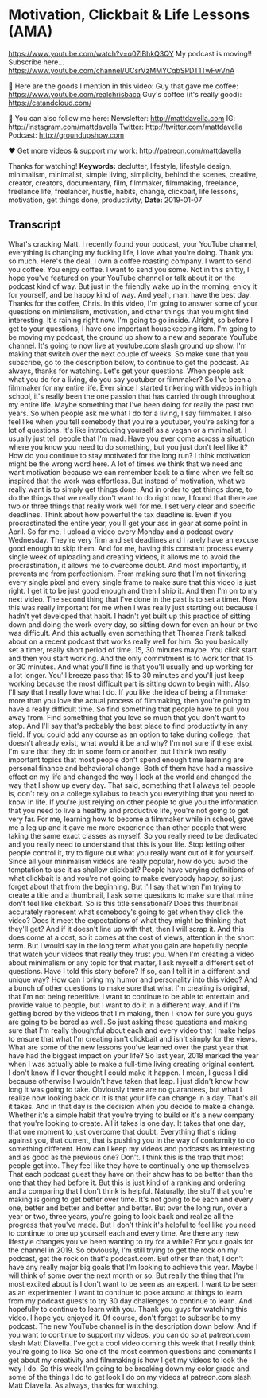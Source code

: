 # Motivation, Clickbait & Life Lessons (AMA)
https://www.youtube.com/watch?v=q07lBhkQ3QY
My podcast is moving!! Subscribe here...
https://www.youtube.com/channel/UCsrVzMMYCqbSPDT1TwFwVnA

🙊 Here are the goods I mention in this video:
Guy that gave me coffee:  https://www.youtube.com/realchrisbaca
Guy's coffee (it's really good):  https://catandcloud.com/

💯 You can also follow me here:
Newsletter:  http://mattdavella.com
IG:  http://instagram.com/mattdavella
Twitter:  http://twitter.com/mattdavella
Podcast:  http://groundupshow.com

❤️ Get more videos & support my work:
http://patreon.com/mattdavella

Thanks for watching!
**Keywords:** declutter, lifestyle, lifestyle design, minimalism, minimalist, simple living, simplicity, behind the scenes, creative, creator, creators, documentary, film, filmmaker, filmmaking, freelance, freelance life, freelancer, hustle, habits, change, clickbait, life lessons, motivation, get things done, productivity, 
**Date:** 2019-01-07

## Transcript
 What's cracking Matt, I recently found your podcast, your YouTube channel, everything is changing my fucking life, I love what you're doing. Thank you so much. Here's the deal. I own a coffee roasting company. I want to send you coffee. You enjoy coffee. I want to send you some. Not in this shitty, I hope you've featured on your YouTube channel or talk about it on the podcast kind of way. But just in the friendly wake up in the morning, enjoy it for yourself, and be happy kind of way. And yeah, man, have the best day. Thanks for the coffee, Chris. In this video, I'm going to answer some of your questions on minimalism, motivation, and other things that you might find interesting. It's raining right now. I'm going to go inside. Alright, so before I get to your questions, I have one important housekeeping item. I'm going to be moving my podcast, the ground up show to a new and separate YouTube channel. It's going to now live at youtube.com slash ground up show. I'm making that switch over the next couple of weeks. So make sure that you subscribe, go to the description below, to continue to get the podcast. As always, thanks for watching. Let's get your questions. When people ask what you do for a living, do you say youtuber or filmmaker? So I've been a filmmaker for my entire life. Ever since I started tinkering with videos in high school, it's really been the one passion that has carried through throughout my entire life. Maybe something that I've been doing for really the past two years. So when people ask me what I do for a living, I say filmmaker. I also feel like when you tell somebody that you're a youtuber, you're asking for a lot of questions. It's like introducing yourself as a vegan or a minimalist. I usually just tell people that I'm mad. Have you ever come across a situation where you know you need to do something, but you just don't feel like it? How do you continue to stay motivated for the long run? I think motivation might be the wrong word here. A lot of times we think that we need and want motivation because we can remember back to a time when we felt so inspired that the work was effortless. But instead of motivation, what we really want is to simply get things done. And in order to get things done, to do the things that we really don't want to do right now, I found that there are two or three things that really work well for me. I set very clear and specific deadlines. Think about how powerful the tax deadline is. Even if you procrastinated the entire year, you'll get your ass in gear at some point in April. So for me, I upload a video every Monday and a podcast every Wednesday. They're very firm and set deadlines and I rarely have an excuse good enough to skip them. And for me, having this constant process every single week of uploading and creating videos, it allows me to avoid the procrastination, it allows me to overcome doubt. And most importantly, it prevents me from perfectionism. From making sure that I'm not tinkering every single pixel and every single frame to make sure that this video is just right. I get it to be just good enough and then I ship it. And then I'm on to my next video. The second thing that I've done in the past is to set a timer. Now this was really important for me when I was really just starting out because I hadn't yet developed that habit. I hadn't yet built up this practice of sitting down and doing the work every day, so sitting down for even an hour or two was difficult. And this actually even something that Thomas Frank talked about on a recent podcast that works really well for him. So you basically set a timer, really short period of time. 15, 30 minutes maybe. You click start and then you start working. And the only commitment is to work for that 15 or 30 minutes. And what you'll find is that you'll usually end up working for a lot longer. You'll breeze pass that 15 to 30 minutes and you'll just keep working because the most difficult part is sitting down to begin with. Also, I'll say that I really love what I do. If you like the idea of being a filmmaker more than you love the actual process of filmmaking, then you're going to have a really difficult time. So find something that people have to pull you away from. Find something that you love so much that you don't want to stop. And I'll say that's probably the best place to find productivity in any field. If you could add any course as an option to take during college, that doesn't already exist, what would it be and why? I'm not sure if these exist. I'm sure that they do in some form or another, but I think two really important topics that most people don't spend enough time learning are personal finance and behavioral change. Both of them have had a massive effect on my life and changed the way I look at the world and changed the way that I show up every day. That said, something that I always tell people is, don't rely on a college syllabus to teach you everything that you need to know in life. If you're just relying on other people to give you the information that you need to live a healthy and productive life, you're not going to get very far. For me, learning how to become a filmmaker while in school, gave me a leg up and it gave me more experience than other people that were taking the same exact classes as myself. So you really need to be dedicated and you really need to understand that this is your life. Stop letting other people control it, try to figure out what you really want out of it for yourself. Since all your minimalism videos are really popular, how do you avoid the temptation to use it as shallow clickbait? People have varying definitions of what clickbait is and you're not going to make everybody happy, so just forget about that from the beginning. But I'll say that when I'm trying to create a title and a thumbnail, I ask some questions to make sure that mine don't feel like clickbait. So is this title sensational? Does this thumbnail accurately represent what somebody's going to get when they click the video? Does it meet the expectations of what they might be thinking that they'll get? And if it doesn't line up with that, then I will scrap it. And this does come at a cost, so it comes at the cost of views, attention in the short term. But I would say in the long term what you gain are hopefully people that watch your videos that really they trust you. When I'm creating a video about minimalism or any topic for that matter, I ask myself a different set of questions. Have I told this story before? If so, can I tell it in a different and unique way? How can I bring my humor and personality into this video? And a bunch of other questions to make sure that what I'm creating is original, that I'm not being repetitive. I want to continue to be able to entertain and provide value to people, but I want to do it in a different way. And if I'm getting bored by the videos that I'm making, then I know for sure you guys are going to be bored as well. So just asking these questions and making sure that I'm really thoughtful about each and every video that I make helps to ensure that what I'm creating isn't clickbait and isn't simply for the views. What are some of the new lessons you've learned over the past year that have had the biggest impact on your life? So last year, 2018 marked the year when I was actually able to make a full-time living creating original content. I don't know if I ever thought I could make it happen. I mean, I guess I did because otherwise I wouldn't have taken that leap. I just didn't know how long it was going to take. Obviously there are no guarantees, but what I realize now looking back on it is that your life can change in a day. That's all it takes. And in that day is the decision when you decide to make a change. Whether it's a simple habit that you're trying to build or it's a new company that you're looking to create. All it takes is one day. It takes that one day, that one moment to just overcome that doubt. Everything that's riding against you, that current, that is pushing you in the way of conformity to do something different. How can I keep my videos and podcasts as interesting and as good as the previous one? Don't. I think this is the trap that most people get into. They feel like they have to continually one up themselves. That each podcast guest they have on their show has to be better than the one that they had before it. But this is just kind of a ranking and ordering and a comparing that I don't think is helpful. Naturally, the stuff that you're making is going to get better over time. It's not going to be each and every one, better and better and better and better. But over the long run, over a year or two, three years, you're going to look back and realize all the progress that you've made. But I don't think it's helpful to feel like you need to continue to one up yourself each and every time. Are there any new lifestyle changes you've been wanting to try for a while? For your goals for the channel in 2019. So obviously, I'm still trying to get the rock on my podcast, get the rock on that's podcast.com. But other than that, I don't have any really major big goals that I'm looking to achieve this year. Maybe I will think of some over the next month or so. But really the thing that I'm most excited about is I don't want to be seen as an expert. I want to be seen as an experimenter. I want to continue to poke around at things to learn from my podcast guests to try 30 day challenges to continue to learn. And hopefully to continue to learn with you. Thank you guys for watching this video. I hope you enjoyed it. Of course, don't forget to subscribe to my podcast. The new YouTube channel is in the description down below. And if you want to continue to support my videos, you can do so at patreon.com slash Matt Diavella. I've got a cool video coming this week that I really think you're going to like. So one of the most common questions and comments I get about my creativity and filmmaking is how I get my videos to look the way I do. So this week I'm going to be breaking down my color grade and some of the things I do to get look I do on my videos at patreon.com slash Matt Diavella. As always, thanks for watching.
